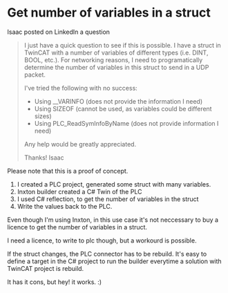 # Get number of variables in a struct 


Isaac posted on LinkedIn a question

> I just have a quick question to see if this is possible. I have a struct in TwinCAT with a number of variables of different types (i.e. DINT, BOOL, etc.). For networking reasons, I need to programatically determine the number of variables in this struct to send in a UDP packet.
>
> I've tried the following with no success:
> - Using __VARINFO (does not provide the information I need)
> - Using SIZEOF (cannot be used, as variables could be different sizes)
> - Using PLC_ReadSymInfoByName (does not provide information I need)
>
> Any help would be greatly appreciated.
> 
> Thanks!
> Isaac

Please note that this is a proof of concept.

1. I created a PLC project, generated some struct with many variables.
2. Inxton builder created a C# Twin of the PLC
3. I used C# reflection, to get the number of variables in the struct
4. Write the values back to the PLC.

Even though I'm using Inxton, in this use case it's not neccessary to buy a licence to get the number of variables in a struct.

I  need a licence, to write to plc though, but a workourd is possible. 

If the struct changes, the PLC connector has to be rebuild. It's easy to define a target in the C# project to run the builder everytime a solution with TwinCAT project is rebuild.

It has it cons, but hey! it works. :) 


 
